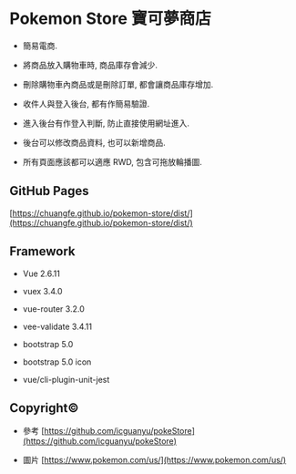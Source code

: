 # Pokemon Store 寶可夢商店

- 簡易電商.

- 將商品放入購物車時, 商品庫存會減少.

- 刪除購物車內商品或是刪除訂單, 都會讓商品庫存增加.

- 收件人與登入後台, 都有作簡易驗證.

- 進入後台有作登入判斷, 防止直接使用網址進入.

- 後台可以修改商品資料, 也可以新增商品.

- 所有頁面應該都可以適應 RWD, 包含可拖放輪播圖.

## GitHub Pages

[https://chuangfe.github.io/pokemon-store/dist/](https://chuangfe.github.io/pokemon-store/dist/)

## Framework

- Vue 2.6.11

- vuex 3.4.0

- vue-router 3.2.0

- vee-validate 3.4.11

- bootstrap 5.0

- bootstrap 5.0 icon

- vue/cli-plugin-unit-jest

## Copyright©

- 參考 [https://github.com/icguanyu/pokeStore](https://github.com/icguanyu/pokeStore)

- 圖片 [https://www.pokemon.com/us/](https://www.pokemon.com/us/)
